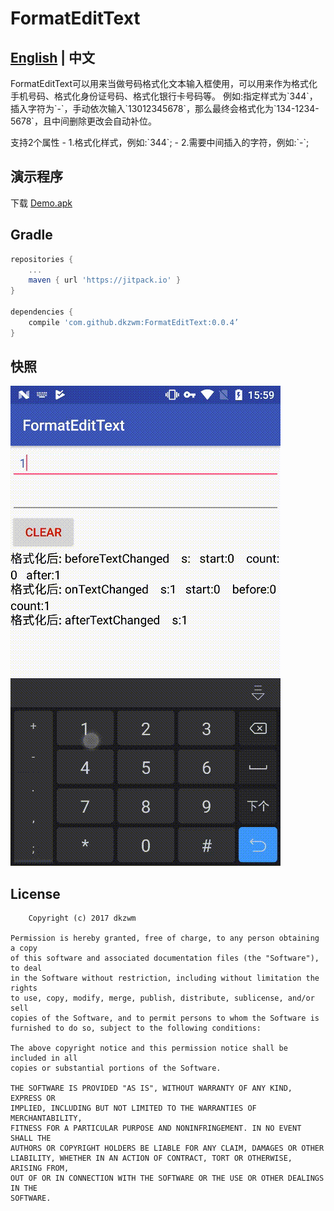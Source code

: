 # FormatEditText
## [English](https://github.com/dkzwm/FormatEditText/blob/master/README.md) | 中文
<p>
FormatEditText可以用来当做号码格式化文本输入框使用，可以用来作为格式化手机号码、格式化身份证号码、格式化银行卡号码等。    
例如:指定样式为`344`，插入字符为`-`，手动依次输入`13012345678`，那么最终会格式化为`134-1234-5678`，且中间删除更改会自动补位。
<p/>
支持2个属性    
- 1.格式化样式，例如:`344`;    
- 2.需要中间插入的字符，例如:`-`;    

## 演示程序
下载 [Demo.apk](https://raw.githubusercontent.com/dkzwm/FormatEditText/master/demo/demo.apk)    

## Gradle
```groovy
repositories {  
    ...
    maven { url 'https://jitpack.io' }  
}

dependencies {  
    compile 'com.github.dkzwm:FormatEditText:0.0.4’
}
``` 

## 快照
<img src='snapshot.gif'></img>

License
--------

    	Copyright (c) 2017 dkzwm

	Permission is hereby granted, free of charge, to any person obtaining a copy
	of this software and associated documentation files (the "Software"), to deal
	in the Software without restriction, including without limitation the rights
	to use, copy, modify, merge, publish, distribute, sublicense, and/or sell
	copies of the Software, and to permit persons to whom the Software is
	furnished to do so, subject to the following conditions:

	The above copyright notice and this permission notice shall be included in all
	copies or substantial portions of the Software.

	THE SOFTWARE IS PROVIDED "AS IS", WITHOUT WARRANTY OF ANY KIND, EXPRESS OR
	IMPLIED, INCLUDING BUT NOT LIMITED TO THE WARRANTIES OF MERCHANTABILITY,
	FITNESS FOR A PARTICULAR PURPOSE AND NONINFRINGEMENT. IN NO EVENT SHALL THE
	AUTHORS OR COPYRIGHT HOLDERS BE LIABLE FOR ANY CLAIM, DAMAGES OR OTHER
	LIABILITY, WHETHER IN AN ACTION OF CONTRACT, TORT OR OTHERWISE, ARISING FROM,
	OUT OF OR IN CONNECTION WITH THE SOFTWARE OR THE USE OR OTHER DEALINGS IN THE
	SOFTWARE.
